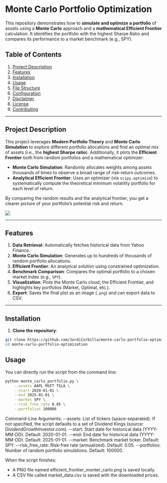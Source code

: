 # Monte Carlo Portfolio Optimization

This repository demonstrates how to **simulate and optimize a portfolio** of assets using a **Monte Carlo** approach and a **mathematical Efficient Frontier** calculation. It identifies the portfolio with the highest Sharpe Ratio and compares its performance to a market benchmark (e.g., SPY).

## Table of Contents

1. [Project Description](#project-description)  
2. [Features](#features)  
3. [Installation](#installation)  
4. [Usage](#usage)  
5. [File Structure](#file-structure)  
6. [Configuration](#configuration)  
7. [Disclaimer](#disclaimer)  
8. [License](#license)  
9. [Contributing](#contributing)

---

## Project Description

This project leverages **Modern Portfolio Theory** and **Monte Carlo Simulation** to explore different portfolio allocations and find an optimal mix of assets (i.e., the **highest Sharpe ratio**). Additionally, it plots the **Efficient Frontier** both from random portfolios and a mathematical optimizer:

- **Monte Carlo Simulation**: Randomly allocates weights among assets thousands of times to observe a broad range of risk-return outcomes.
- **Analytical Efficient Frontier**: Uses an optimizer (via `scipy.optimize`) to systematically compute the theoretical minimum volatility portfolio for each level of return.

By comparing the random results and the analytical frontier, you get a clearer picture of your portfolio’s potential risk and return.

![](https://github.com/JordiCorbilla/monte-carlo-portfolio-optimization/raw/main/efficient_frontier_monter_carlo.png)

---

## Features

1. **Data Retrieval**: Automatically fetches historical data from Yahoo Finance.  
2. **Monte Carlo Simulation**: Generates up to hundreds of thousands of random portfolio allocations.  
3. **Efficient Frontier**: An analytical solution using constrained optimization.  
4. **Benchmark Comparison**: Compares the optimal portfolio to a chosen market index (e.g., `SPY`).  
5. **Visualization**: Plots the Monte Carlo cloud, the Efficient Frontier, and highlights key portfolios (Market, Optimal, etc.).  
6. **Export**: Saves the final plot as an image (`.png`) and can export data to CSV.

---

## Installation

1. **Clone the repository**:
```bash
git clone https://github.com/JordiCorbilla/monte-carlo-portfolio-optimization.git
cd monte-carlo-portfolio-optimization
```

## Usage

You can directly run the script from the command line:

```bash
python monte_carlo_portfolio.py \
    --assets AAPL MSFT TSLA \
    --start 2020-01-01 \
    --end 2025-01-01 \
    --market SPY \
    --risk_free_rate 0.05 \
    --portfolios 100000
```

Command-Line Arguments:
--assets: List of tickers (space-separated). If not specified, the script defaults to a set of Dividend Kings (source: DividendGrowthInvestor.com).
--start: Start date for historical data (YYYY-MM-DD). Default: 2020-01-01.
--end: End date for historical data (YYYY-MM-DD). Default: 2025-01-01.
--market: Benchmark market ticker. Default: SPY.
--risk_free_rate: Risk-free rate (annualized). Default: 0.05.
--portfolios: Number of random portfolio simulations. Default: 100000.

When the script finishes:

- A PNG file named efficient_frontier_monter_carlo.png is saved locally.
- A CSV file called market_data.csv is saved with the downloaded prices.
